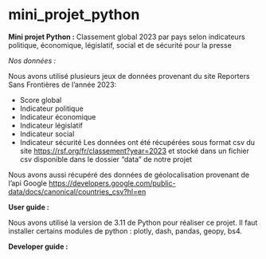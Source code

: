 # mini_projet_python

**Mini projet Python :** Classement global 2023 par pays selon indicateurs politique, économique, législatif, social et de sécurité pour la presse

*Nos données :*

Nous avons utilisé plusieurs jeux de données provenant du site Reporters Sans Frontières de l’année 2023:
* Score global
* Indicateur politique
* Indicateur économique
* Indicateur législatif
* Indicateur social
* Indicateur sécurité
Les données ont été récupérées sous format csv du site https://rsf.org/fr/classement?year=2023 et stocké dans un fichier csv disponible dans le dossier “data” de notre projet

Nous avons aussi récupéré des données de géolocalisation provenant de l’api Google https://developers.google.com/public-data/docs/canonical/countries_csv?hl=en

**User guide :**

Nous avons utilisé la version de 3.11 de Python pour réaliser ce projet.
Il faut installer certains modules de python : plotly, dash, pandas, geopy, bs4.

**Developer guide :**
